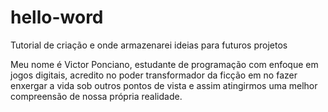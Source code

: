 # hello-word
Tutorial de criação e onde armazenarei ideias para futuros projetos


Meu nome é Victor Ponciano, estudante de programação com enfoque em jogos digitais, acredito no poder transformador da ficção em no fazer enxergar a vida sob outros pontos de vista e assim atingirmos uma melhor compreensão de nossa própria realidade.
